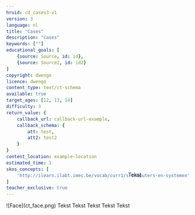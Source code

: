 ```yaml
---
hruid: cd_cases3-v1
version: 3
language: nl
title: "Cases"
description: "Cases"
keywords: [""]
educational_goals: [
    {source: Source, id: id}, 
    {source: Source2, id: id2}
]
copyright: dwengo
licence: dwengo
content_type: text/ct-schema
available: true
target_ages: [12, 13, 14]
difficulty: 3
return_value: {
    callback_url: callback-url-example,
    callback_schema: {
        att: test,
        att2: test2
    }
}
content_location: example-location
estimated_time: 1
skos_concepts: [
    'http://ilearn.ilabt.imec.be/vocab/curr1/s-computers-en-systemen'
]
teacher_exclusive: true
---
```


<context>
![Face](ct_face.png)
<div style="position:absolute;right:0px;width:40%;height:100px;margin-top:-100px;margin-right:20px">
Tekst
</div>
</context>
<decomposition>
Tekst
</decomposition>
<patternRecognition>
Tekst
</patternRecognition>
<abstraction>
Tekst
</abstraction>
<algorithms>
Tekst
</algorithms>
<implementation>
Tekst
</implementation>

